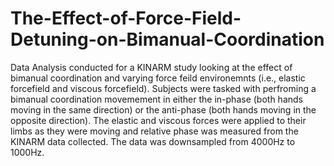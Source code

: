 # The-Effect-of-Force-Field-Detuning-on-Bimanual-Coordination

Data Analysis conducted for a KINARM study looking at the effect of bimanual coordination and varying force feild environemnts (i.e., elastic forcefield and viscous forcefield). Subjects were tasked with perfroming a bimanual coordination movemement in either the in-phase (both hands moving in the same direction) or the anti-phase (both hands moving in the opposite direction). The elastic and viscous forces were applied to their limbs as they were moving and relative phase was measured from the KINARM data collected. The data was downsampled from 4000Hz to 1000Hz.
